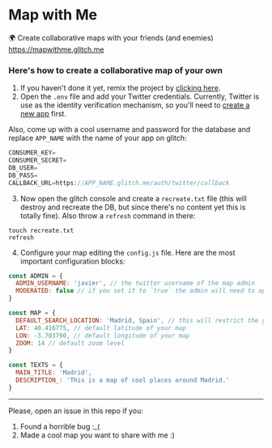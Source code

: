 # Map with Me

🌍 Create collaborative maps with your friends (and enemies) https://mapwithme.glitch.me


### Here's how to create a collaborative map of your own

1. If you haven't done it yet, remix the project by [clicking here](https://glitch.com/edit/#!/remix/mapwithme).
2. Open the `.env` file and add your Twitter credentials. Currently, Twitter is use as the identity verification mechanism, so you'll need to <a href="https://developer.twitter.com/en/apps">create a new app</a> first. 

Also, come up with a cool username and password for the database and replace `APP_NAME` with the name of your app on glitch:

```js
CONSUMER_KEY=
CONSUMER_SECRET=
DB_USER=
DB_PASS=
CALLBACK_URL=https://APP_NAME.glitch.me/auth/twitter/callback
```

3. Now open the glitch console and create a `recreate.txt` file (this will destroy and recreate the DB, but since there's no content yet this is totally fine). Also throw a `refresh` command in there:

```
touch recreate.txt
refresh
```

4. Configure your map editing the `config.js` file. Here are the most important configuration blocks: 

```js
const ADMIN = {
  ADMIN_USERNAME: 'javier', // the twitter username of the map admin
  MODERATED: false // if you set it to `true` the admin will need to approve every location 
}
``` 

```js
const MAP = {
  DEFAULT_SEARCH_LOCATION: 'Madrid, Spain', // this will restrict the geocoding requests to that city and country
  LAT: 40.416775, // default latitude of your map
  LON: -3.703790, // default longitude of your map
  ZOOM: 14 // default zoom level
}
```

```js
const TEXTS = {
  MAIN_TITLE: 'Madrid',
  DESCRIPTION_: 'This is a map of cool places around Madrid.'
}
```

---

Please, open an issue in this repo if you:

1) Found a horrible bug :_(
2) Made a cool map you want to share with me :)

